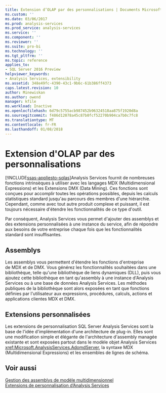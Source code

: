 ```yaml
---
title: Extension d’OLAP par des personnalisations | Documents Microsoft
ms.custom: ''
ms.date: 03/06/2017
ms.prod: analysis-services
ms.prod_service: analysis-services
ms.service: ''
ms.component: ''
ms.reviewer: ''
ms.suite: pro-bi
ms.technology: ''
ms.tgt_pltfrm: ''
ms.topic: reference
applies_to:
- SQL Server 2016 Preview
helpviewer_keywords:
- Analysis Services, extensibility
ms.assetid: 348e49fc-4390-43c1-9b6c-61b386ff4373
caps.latest.revision: 10
author: Minewiskan
ms.author: owend
manager: kfile
ms.workload: Inactive
ms.openlocfilehash: 6d79c5755acb987452b96324518aa875f1920d8a
ms.sourcegitcommit: f486d12078a45c87b0fcf52270b904ca7b0c7fc8
ms.translationtype: MT
ms.contentlocale: fr-FR
ms.lasthandoff: 01/08/2018
---
```

# <a name="extending-olap-through-personalizations"></a>Extension d'OLAP par des personnalisations
[!INCLUDE[ssas-appliesto-sqlas](../../../includes/ssas-appliesto-sqlas.md)]Analysis Services fournit de nombreuses fonctions intrinsèques à utiliser avec les langages MDX (Multidimensional Expressions) et les Extensions DMX (Data Mining). Ces fonctions sont conçues pour accomplir toutes les opérations possibles, depuis les calculs statistiques standard jusqu'au parcours des membres d'une hiérarchie. Cependant, comme avec tout autre produit complexe et puissant, il est toujours nécessaire d'étendre les fonctionnalités de ce type d'outil.  
  
 Par conséquent, Analysis Services vous permet d'ajouter des assemblys et des extensions personnalisées à une instance du service, afin de répondre aux besoins de votre entreprise chaque fois que les fonctionnalités standard sont insuffisantes.  
  
## <a name="assemblies"></a>Assemblys  
 Les assemblys vous permettent d'étendre les fonctions d'entreprise de MDX et de DMX. Vous générez les fonctionnalités souhaitées dans une bibliothèque, telle qu'une bibliothèque de liens dynamiques (DLL), puis vous ajoutez cette bibliothèque en tant qu'assembly à une instance d'Analysis Services ou à une base de données Analysis Services. Les méthodes publiques de la bibliothèque sont alors exposées en tant que fonctions définies par l'utilisateur aux expressions, procédures, calculs, actions et applications clientes MDX et DMX.  
  
## <a name="personalized-extensions"></a>Extensions personnalisées  
 Les extensions de personnalisation SQL Server Analysis Services sont la base de l'idée d'implémentation d'une architecture de plug-in. Elles sont une modification simple et élégante de l'architecture d'assembly managée existante et sont exposées partout dans le modèle objet Analysis Services <xref:Microsoft.AnalysisServices.AdomdServer>, la syntaxe MDX (Multidimensional Expressions) et les ensembles de lignes de schéma.  
  
## <a name="see-also"></a>Voir aussi  
 [Gestion des assemblys de modèle multidimensionnel](../../../analysis-services/multidimensional-models/multidimensional-model-assemblies-management.md)   
 [Extensions de personnalisation d’Analysis Services](../../../analysis-services/multidimensional-models/extending-olap/analysis-services-personalization-extensions.md)  
  
  
